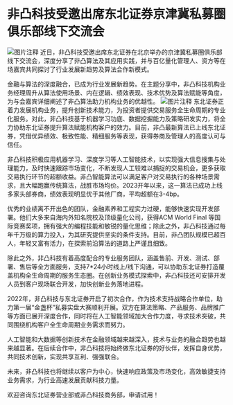 # 非凸科技受邀出席东北证券京津冀私募圈俱乐部线下交流会

![图片注释](http://storage-uqer.datayes.com/6245aa787bf0370166768fd0/a25dee36-cee0-11ed-bd22-0242ac140002)
近日，非凸科技受邀出席东北证券在北京举办的京津冀私募圈俱乐部线下交流会，深度分享了非凸算法及其应用实践，并与百亿量化管理人、资方等在场嘉宾共同探讨了行业发展新趋势及算法合作新模式。

金融与算法的深度融合，已成为行业发展新趋势。在主题分享中，非凸科技机构业务经理周升从算法使用场景、内在逻辑、绩效表现、技术优势及算法赋能等角度，为与会嘉宾详细阐述了非凸算法助力机构业务的优越性。
![图片注释](http://storage-uqer.datayes.com/6245aa787bf0370166768fd0/a89845d0-cee0-11ed-bd22-0242ac140002)
东北证券正着力发展机构业务，提升创新技术能力，为投资者提供交易服务全生命周期的专业化服务。对此，非凸科技基于机器学习功底、数据挖掘能力及策略研发实力，将全力协助东北证券提升算法赋能机构客户的效力。目前，非凸最新算法已上线东北证券，凭借优异绩效、极致性能、精细服务等表现，获得券商及管理人的高度认可与信任。

非凸科技积极应用机器学习、深度学习等人工智能技术，以实现强大信息搜集与处理能力，及时快速跟踪市场变化，不断发现人工较难以捕捉的交易机会，更多获取交易执行环节的超额收益。非凸智能算法可以满足客户对交易执行的各种场景需求，且大幅跑赢传统算法，战胜市场均价。2023开年以来，这一算法已成功上线多家头部券商，绩效表现明显优于其他厂商，平均超额在3-4bp。

优秀的业绩离不开出色的团队，金融素养和工程实力过硬，能够快速实现开发部署。他们大多来自海内外知名院校及顶级量化公司，获得ACM World Final 等国际竞赛奖项，拥有强大的编程技能和敏锐的量化思维；除此之外，非凸科技通过每年千万级的算力投入，为其研究提供坚实的条件支持。目前，非凸团队规模已超百人，年轻又富有活力，在探索前沿算法的道路上严谨且细致。

除此之外，非凸科技有着高度配合的专业服务团队，涵盖售前、开发、测试、部署、售后等全方面服务，支持7*24小时线上/线下沟通，可以协助东北证券打造覆盖机构全生命周期的服务生态圈。在创新业务模式探索中，非凸科技还可安排开发人员到客户现场联合开发，加快创新业务落地进程。

2022年，非凸科技与东北证券开启了初次合作，作为技术支持战略合作单位，助力第一届“金盏杯”私募实盘大赛顺利开展。双方在算法策略、产品服务、品牌推广等方面已展开深度合作，同时将在人工智能领域加大合作力度，寻求技术突破，共同围绕机构客户全生命周期业务需求而努力。

人工智能和大数据等创新技术在金融领域越来越深入，技术与业务的融合趋势也越来越显著。在后续合作中，非凸科技将始终做东北证券的好伙伴，发挥自身优势，共同技术创新，实现共享互利、强强联合。

未来，非凸科技也将继续以客户为中心，快速响应政策及市场变化，高效敏捷支持业务需求，为行业高速发展贡献科技力量。

欢迎咨询东北证券营业部或非凸科技商务部，申请试用！




